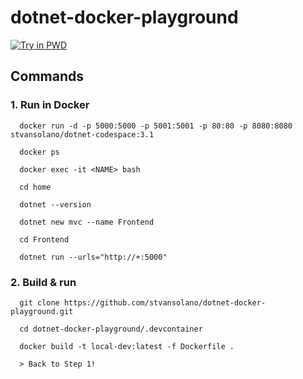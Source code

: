 # dotnet-docker-playground

[![Try in PWD](https://raw.githubusercontent.com/play-with-docker/stacks/master/assets/images/button.png)](https://labs.play-with-docker.com/?stack=https://raw.githubusercontent.com/stvansolano/dotnet-docker-playground/main/docker-compose.yml)

## Commands

### 1. Run in Docker

      docker run -d -p 5000:5000 -p 5001:5001 -p 80:80 -p 8080:8080 stvansolano/dotnet-codespace:3.1

      docker ps

      docker exec -it <NAME> bash
      
      cd home

      dotnet --version

      dotnet new mvc --name Frontend

      cd Frontend

      dotnet run --urls="http://+:5000"

### 2. Build & run

      git clone https://github.com/stvansolano/dotnet-docker-playground.git

      cd dotnet-docker-playground/.devcontainer
      
      docker build -t local-dev:latest -f Dockerfile . 

      > Back to Step 1!

